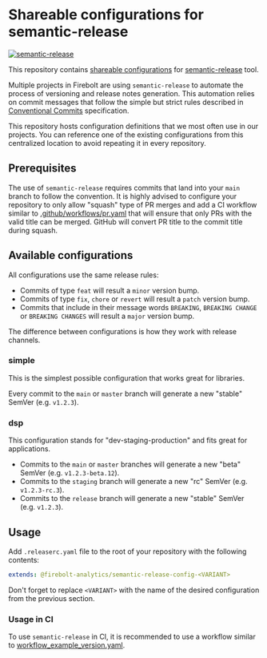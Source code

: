 # Shareable configurations for semantic-release

[![semantic-release](https://badgen.net/badge/semantic-release/simple/cyan)](https://github.com/firebolt-analytics/semantic-release-configs)

This repository
contains [shareable configurations](https://semantic-release.gitbook.io/semantic-release/usage/shareable-configurations)
for [semantic-release](https://semantic-release.gitbook.io/semantic-release/) tool.

Multiple projects in Firebolt are using `semantic-release` to automate the process of versioning and release notes
generation. This automation relies on commit messages that follow the simple but strict rules described
in [Conventional Commits](https://www.conventionalcommits.org/) specification.

This repository hosts configuration definitions that we most often use in our projects. You can reference one of the
existing configurations from this centralized location to avoid repeating it in every repository.

## Prerequisites

The use of `semantic-release` requires commits that land into your `main` branch to follow the convention. It is highly
advised to configure your repository to only allow "squash" type of PR merges and add a CI workflow similar to
[.github/workflows/pr.yaml](.github/workflows/pr.yaml) that will ensure that only PRs with the valid title can be
merged. GitHub will convert PR title to the commit title during squash.

## Available configurations

All configurations use the same release rules:

- Commits of type `feat` will result a `minor` version bump.
- Commits of type `fix`, `chore` or `revert` will result a `patch` version bump.
- Commits that include in their message words `BREAKING`, `BREAKING CHANGE` or `BREAKING CHANGES` will result a
  `major` version bump.

The difference between configurations is how they work with release channels.

### simple

This is the simplest possible configuration that works great for libraries.

Every commit to the `main` or `master` branch will generate a new "stable" SemVer (e.g. `v1.2.3`).

### dsp

This configuration stands for "dev-staging-production" and fits great for applications.

- Commits to the `main` or `master` branches will generate a new "beta" SemVer (e.g. `v1.2.3-beta.12`).
- Commits to the `staging` branch will generate a new "rc" SemVer (e.g. `v1.2.3-rc.3`).
- Commits to the `release` branch will generate a new "stable" SemVer (e.g. `v1.2.3`).

## Usage

Add `.releaserc.yaml` file to the root of your repository with the following contents:

```yaml
extends: @firebolt-analytics/semantic-release-config-<VARIANT>
```

Don't forget to replace `<VARIANT>` with the name of the desired configuration from the previous section.

### Usage in CI

To use `semantic-release` in CI, it is recommended to use a workflow similar to
[workflow_example_version.yaml](./workflow_example_version.yaml).
